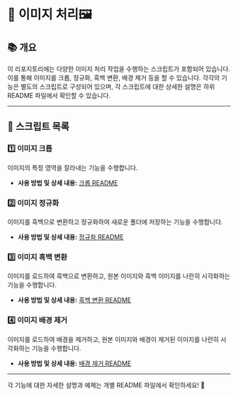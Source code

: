 # 📌 이미지 처리🖼️

## 📚 개요

이 리포지토리에는 다양한 이미지 처리 작업을 수행하는 스크립트가 포함되어 있습니다. 이를 통해 이미지를 크롭, 정규화, 흑백 변환, 배경 제거 등을 할 수 있습니다.
각각의 기능은 별도의 스크립트로 구성되어 있으며, 각 스크립트에 대한 상세한 설명은 하위 README 파일에서 확인할 수 있습니다.

---

## 📝 스크립트 목록

### 1️⃣ 이미지 크롭

이미지의 특정 영역을 잘라내는 기능을 수행합니다.

- **사용 방법 및 상세 내용:** [크롭 README](./crop/README.md)

### 2️⃣ 이미지 정규화

이미지를 흑백으로 변환하고 정규화하여 새로운 폴더에 저장하는 기능을 수행합니다.

- **사용 방법 및 상세 내용:** [정규화 README](./normalize/README.md)

### 3️⃣ 이미지 흑백 변환

이미지를 로드하여 흑백으로 변환하고, 원본 이미지와 흑백 이미지를 나란히 시각화하는 기능을 수행합니다.

- **사용 방법 및 상세 내용:** [흑백 변환 README](./gray/README.md)

### 4️⃣ 이미지 배경 제거

이미지를 로드하여 배경을 제거하고, 원본 이미지와 배경이 제거된 이미지를 나란히 시각화하는 기능을 수행합니다.

- **사용 방법 및 상세 내용:** [배경 제거 README](./removebackground/README.md)

---

각 기능에 대한 자세한 설명과 예제는 개별 README 파일에서 확인하세요! 🚀
